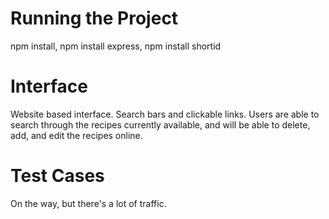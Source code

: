 # Running the Project
npm install, npm install express, npm install shortid

# Interface
Website based interface. Search bars and clickable links.
Users are able to search through the recipes currently available, and will be able to delete, add, and edit the recipes online.

# Test Cases
On the way, but there's a lot of traffic. 
